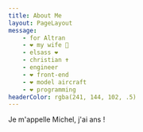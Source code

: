 ```yaml
---
title: About Me
layout: PageLayout
message:
    - for Altran
    - ❤ my wife 👩
    - elsass ❤
    - christian ✝
    - engineer
    - ❤ front-end
    - ❤ model aircraft
    - ❤ programming
headerColor: rgba(241, 144, 102, .5)
---
```


Je m'appelle Michel, j'ai <Year :date="$site.themeConfig.birthdate" /> ans !